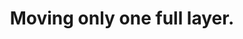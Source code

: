 ---
title: 'Moving only one full layer.'
redirect_to:
  - 'https://discuss.pencil2d.org/t/moving-only-one-full-layer/876'
---